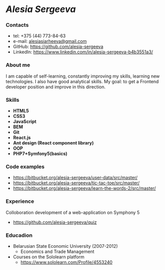 # *Alesia Sergeeva*

### Contacts
* tel: +375 (44) 773-84-63
* e-mail: alesiasiarheeva@gmail.com
* GitHub: https://github.com/alesia-sergeeva
* LinkedIn: https://www.linkedin.com/in/alesia-sergeeva-b4b3551a3/

### About me
I am capable of self-learning, constantly improving my skills, learning new technologies. I also have good analytical skills.
My goal: to get a Frontend developer position and improve in this direction.

### Skills
- **HTML5**
- **CSS3**
- **JavaScript**
- **BEM**
- **Git**
- **React.js**
- **Ant design (React component library)**
- **ООP**
- **PHP7+Symfony5(basics)**

### Code examples
- https://bitbucket.org/alesia-sergeeva/user-data/src/master/
- https://bitbucket.org/alesia-sergeeva/tic-tac-toe/src/master/
- https://bitbucket.org/alesia-sergeeva/learn-the-words-2/src/master/

### Experience
Colloboration development of a web-application on Symphony 5
- https://github.com/alesia-sergeeva/quiz

### Educadion
- Belarusian State Economic University (2007-2012)
  - Economics and Trade Management
- Courses on the Sololearn platform
  - https://www.sololearn.com/Profile/4553240
